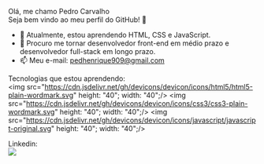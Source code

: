 Olá, me chamo Pedro Carvalho </br>
Seja bem vindo ao meu perfil do GitHub! 👋

- 🌱 Atualmente, estou aprendendo HTML, CSS e JavaScript.
- 👯 Procuro me tornar desenvolvedor front-end em médio prazo e desenvolvedor full-stack em longo prazo.
- 📫 Meu e-mail: pedhenrique909@gmail.com

Tecnologias que estou aprendendo: </br>
<img src="https://cdn.jsdelivr.net/gh/devicons/devicon/icons/html5/html5-plain-wordmark.svg" height: "40"; width: "40";/> <img src="https://cdn.jsdelivr.net/gh/devicons/devicon/icons/css3/css3-plain-wordmark.svg" height: "40"; width: "40";/> <img src="https://cdn.jsdelivr.net/gh/devicons/devicon/icons/javascript/javascript-original.svg" height: "40"; width: "40";/>

Linkedin: </br>
<a href="https://www.linkedin.com/in/pedro-carvalho-67819823b" target="_blank"><img src="https://img.shields.io/badge/-LinkedIn-%230077B5?style=for-the-badge&logo=linkedin&logoColor=white" target="_blank"></a>
